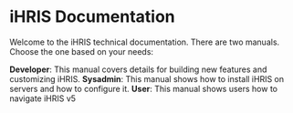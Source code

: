 # iHRIS Documentation

Welcome to the iHRIS technical documentation. There are two manuals. Choose the one based on your needs:

**Developer**: This manual covers details for building new features and customizing iHRIS.
**Sysadmin**: This manual shows how to install iHRIS on servers and how to configure it.
**User**: This manual shows users how to navigate iHRIS v5
